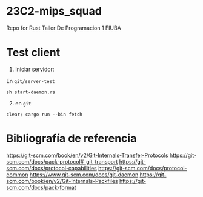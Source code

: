 # 23C2-mips_squad

Repo for Rust Taller De Programacion 1 FIUBA

# Test client

1. Iniciar servidor:

En `git/server-test`

`sh start-daemon.rs`

2. en `git`

`clear; cargo run --bin fetch`

# Bibliografía de referencia

https://git-scm.com/book/en/v2/Git-Internals-Transfer-Protocols
https://git-scm.com/docs/pack-protocol#_git_transport
https://git-scm.com/docs/protocol-capabilities
https://git-scm.com/docs/protocol-common
https://www.git-scm.com/docs/git-daemon
https://git-scm.com/book/en/v2/Git-Internals-Packfiles
https://git-scm.com/docs/pack-format
